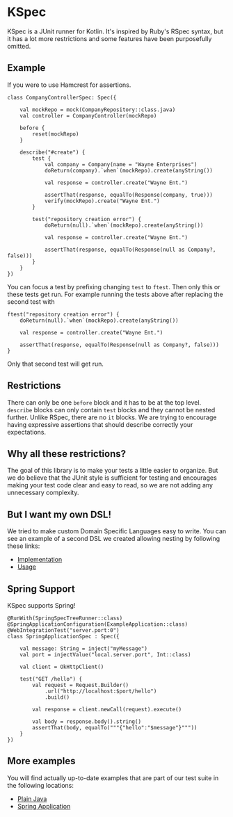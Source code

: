 # KSpec

KSpec is a JUnit runner for Kotlin. It's inspired by Ruby's RSpec syntax,
but it has a lot more restrictions and some features have been purposefully omitted.

## Example

If you were to use Hamcrest for assertions.

```
class CompanyControllerSpec: Spec({

    val mockRepo = mock(CompanyRepository::class.java)
    val controller = CompanyController(mockRepo)

    before {
        reset(mockRepo)
    }

    describe("#create") {
        test {
            val company = Company(name = "Wayne Enterprises")
            doReturn(company).`when`(mockRepo).create(anyString())

            val response = controller.create("Wayne Ent.")

            assertThat(response, equalTo(Response(company, true)))
            verify(mockRepo).create("Wayne Ent.")
        }

        test("repository creation error") {
            doReturn(null).`when`(mockRepo).create(anyString())

            val response = controller.create("Wayne Ent.")

            assertThat(response, equalTo(Response(null as Company?, false)))
        }
    }
})
```

You can focus a test by prefixing changing `test` to `ftest`. Then only this or these tests get run.
For example running the tests above after replacing the second test with

```
ftest("repository creation error") {
    doReturn(null).`when`(mockRepo).create(anyString())

    val response = controller.create("Wayne Ent.")

    assertThat(response, equalTo(Response(null as Company?, false)))
}
```

Only that second test will get run.

## Restrictions

There can only be one `before` block and it has to be at the top level.
`describe` blocks can only contain `test` blocks and they cannot be nested further.
Unlike RSpec, there are no `it` blocks. We are trying to encourage having expressive assertions
that should describe correctly your expectations.

## Why all these restrictions?

The goal of this library is to make your tests a little easier to organize.
But we do believe that the JUnit style is sufficient for testing and
encourages making your test code clear and easy to read, so we are not adding any unnecessary complexity.

## But I want my own DSL!

We tried to make custom Domain Specific Languages easy to write.
You can see an example of a second DSL we created allowing nesting by following these links:

 * [Implementation](https://github.com/dam5s/kspec/blob/master/libraries/kspec/src/main/kotlin/io/damo/kspec/NestedSpec.kt)
 * [Usage](https://github.com/dam5s/kspec/blob/master/libraries/kspec/src/test/kotlin/kspec/examples/NestedSpecExample.kt)

## Spring Support

KSpec supports Spring!

```
@RunWith(SpringSpecTreeRunner::class)
@SpringApplicationConfiguration(ExampleApplication::class)
@WebIntegrationTest("server.port:0")
class SpringApplicationSpec : Spec({

    val message: String = inject("myMessage")
    val port = injectValue("local.server.port", Int::class)

    val client = OkHttpClient()

    test("GET /hello") {
        val request = Request.Builder()
            .url("http://localhost:$port/hello")
            .build()

        val response = client.newCall(request).execute()

        val body = response.body().string()
        assertThat(body, equalTo("""{"hello":"$message"}"""))
    }
})
```

## More examples

You will find actually up-to-date examples that are part of our test suite in the following locations:

 * [Plain Java](https://github.com/dam5s/kspec/tree/master/libraries/kspec/src/test/kotlin/kspec/examples)
 * [Spring Application](https://github.com/dam5s/kspec/tree/master/libraries/kspec-spring/src/test/kotlin/kspec/spring/examples)

